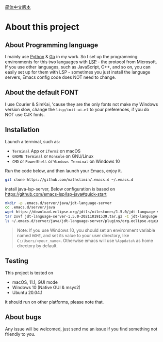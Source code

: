 [简体中文版本](./README.zh-CN.md)

# About this project

## About Programming language

I mainly use [Python](https://www.python.org/) & [Go](https://golang.org/) in my work.  So I set up the programming environments for this two languages with [LSP](https://emacs-lsp.github.io/lsp-mode/) - the protocol from Microsoft.  If you use other languages, such as JavaScript, C++, and so on, you can easily set up for them with LSP - sometimes you just install the language servers, Emacs config code does NOT need to change.

## About the default FONT
I use Courier & SimKai, 'cause they are the only fonts not make my Windows version slow, change the `lisp/init-ui.el` to your preferences, if you do NOT use CJK fonts.

## Installation

Launch a terminal, such as:

- `Terminal` App or `iTerm2` on macOS
- `GNOME Terminal` or `Konsole` on GNU/Linux
- `CMD` or `PowerShell` or `Windows Terminal` on Windows 10

Run the code below, and then launch your Emacs, enjoy it.

```bash
git clone https://github.com/mathslimin/.emacs.d ~/.emacs.d
```

install java-lsp-server, Below configuration is based on https://github.com/emacs-lsp/lsp-java#quick-start
```bash
mkdir -p .emacs.d/server/java/jdt-language-server
cd .emacs.d/server/java
wget https://download.eclipse.org/jdtls/milestones/1.5.0/jdt-language-server-1.5.0-202110191539.tar.gz
tar zxvf jdt-language-server-1.5.0-202110191539.tar.gz -C jdt-language-server
ls ~/.emacs.d/server/java/jdt-language-server/plugins/org.eclipse.equinox.launcher_1.6.400.v20210924-0641.jar
```

> Note: If you use Windows 10,  you should set an environment variable named `HOME`,  and set its value to your user directory,  like `C:/Users/<your_name>`. Otherwise emacs will use `%Appdata%` as home directory by default.

## Testing

This project is tested on

- macOS,  11.1,  GUI mode
- Windows 10 (Native GUI & msys2)
- Ubuntu 20.04.1 

it should run on other platforms, please note that.

## About bugs

Any issue will be welcomed, just send me an issue if you find something not friendly to you.
